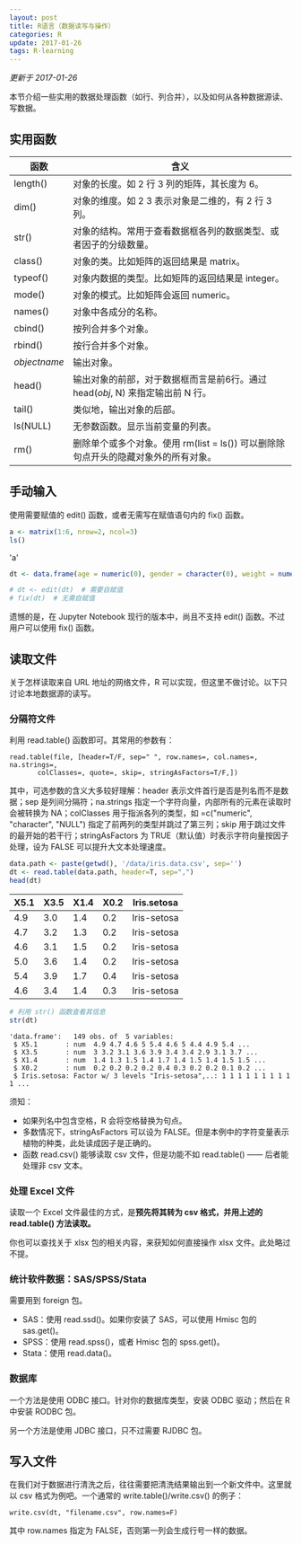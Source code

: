 ```yaml
---
layout: post
title: R语言（数据读写与操作）
categories: R
update: 2017-01-26
tags: R-learning
---
```

*更新于 2017-01-26*

本节介绍一些实用的数据处理函数（如行、列合并），以及如何从各种数据源读、写数据。

<!-- more -->

## 实用函数

| 函数 | 含义 |
| --- | --- |
| length() | 对象的长度。如 2 行 3 列的矩阵，其长度为 6。 |
| dim() | 对象的维度。如 2 3 表示对象是二维的，有 2 行 3 列。 |
| str() | 对象的结构。常用于查看数据框各列的数据类型、或者因子的分级数量。 |
| class() | 对象的类。比如矩阵的返回结果是 matrix。 |
| typeof() | 对象内数据的类型。比如矩阵的返回结果是 integer。 |
| mode() | 对象的模式。比如矩阵会返回 numeric。 |
| names() | 对象中各成分的名称。 |
| cbind() | 按列合并多个对象。 |
| rbind() | 按行合并多个对象。 |
| *objectname* | 输出对象。 |
| head() | 输出对象的前部，对于数据框而言是前6行。通过 head(*obj*, N) 来指定输出前 N 行。 |
| tail() | 类似地，输出对象的后部。 |
| ls(NULL) | 无参数函数。显示当前变量的列表。 |
| rm() | 删除单个或多个对象。使用 rm(list = ls()) 可以删除除句点开头的隐藏对象外的所有对象。 |

## 手动输入

使用需要赋值的 edit() 函数，或者无需写在赋值语句内的 fix() 函数。


```R
a <- matrix(1:6, nrow=2, ncol=3)
ls()
```


'a'



```R
dt <- data.frame(age = numeric(0), gender = character(0), weight = numeric(0))

# dt <- edit(dt)  # 需要自赋值
# fix(dt)  # 无需自赋值
```

遗憾的是，在 Jupyter Notebook 现行的版本中，尚且不支持 edit() 函数。不过用户可以使用 fix() 函数。

## 读取文件

关于怎样读取来自 URL 地址的网络文件，R 可以实现，但这里不做讨论。以下只讨论本地数据源的读写。

### 分隔符文件

利用 read.table() 函数即可。其常用的参数有：

    read.table(file, [header=T/F, sep=" ", row.names=, col.names=, na.strings=, 
           colClasses=, quote=, skip=, stringAsFactors=T/F,])
           
其中，可选参数的含义大多较好理解：header 表示文件首行是否是列名而不是数据；sep 是列间分隔符；na.strings 指定一个字符向量，内部所有的元素在读取时会被转换为 NA；colClasses 用于指派各列的类型，如 =c("numeric", "character", "NULL") 指定了前两列的类型并跳过了第三列；skip 用于跳过文件的最开始的若干行；stringAsFactors 为 TRUE（默认值）时表示字符向量按因子处理，设为 FALSE 可以提升大文本处理速度。


```R
data.path <- paste(getwd(), '/data/iris.data.csv', sep='')
dt <- read.table(data.path, header=T, sep=",")
head(dt)
```



| X5.1 | X3.5 | X1.4 | X0.2 | Iris.setosa |
| --- | --- | --- | --- | --- |
| 4.9         | 3.0         | 1.4         | 0.2         | Iris-setosa |
| 4.7         | 3.2         | 1.3         | 0.2         | Iris-setosa |
| 4.6         | 3.1         | 1.5         | 0.2         | Iris-setosa |
| 5.0         | 3.6         | 1.4         | 0.2         | Iris-setosa |
| 5.4         | 3.9         | 1.7         | 0.4         | Iris-setosa |
| 4.6         | 3.4         | 1.4         | 0.3         | Iris-setosa |





```R
# 利用 str() 函数查看其信息
str(dt)
```

    'data.frame':	149 obs. of  5 variables:
     $ X5.1       : num  4.9 4.7 4.6 5 5.4 4.6 5 4.4 4.9 5.4 ...
     $ X3.5       : num  3 3.2 3.1 3.6 3.9 3.4 3.4 2.9 3.1 3.7 ...
     $ X1.4       : num  1.4 1.3 1.5 1.4 1.7 1.4 1.5 1.4 1.5 1.5 ...
     $ X0.2       : num  0.2 0.2 0.2 0.2 0.4 0.3 0.2 0.2 0.1 0.2 ...
     $ Iris.setosa: Factor w/ 3 levels "Iris-setosa",..: 1 1 1 1 1 1 1 1 1 1 ...
    

须知：

- 如果列名中包含空格，R 会将空格替换为句点。
- 多数情况下，stringAsFactors 可以设为 FALSE。但是本例中的字符变量表示植物的种类，此处读成因子是正确的。
- 函数 read.csv() 能够读取 csv 文件，但是功能不如 read.table() —— 后者能处理非 csv 文本。

### 处理 Excel 文件

读取一个 Excel 文件最佳的方式，是**预先将其转为 csv 格式，并用上述的 read.table() 方法读取。**

你也可以查找关于 xlsx 包的相关内容，来获知如何直接操作 xlsx 文件。此处略过不提。

### 统计软件数据：SAS/SPSS/Stata

需要用到 foreign 包。

- SAS：使用 read.ssd()。如果你安装了 SAS，可以使用 Hmisc 包的 sas.get()。
- SPSS：使用 read.spss()，或者 Hmisc 包的 spss.get()。
- Stata：使用 read.data()。

### 数据库

一个方法是使用 ODBC 接口。针对你的数据库类型，安装 ODBC 驱动；然后在 R 中安装 RODBC 包。

另一个方法是使用 JDBC 接口，只不过需要 RJDBC 包。

## 写入文件

在我们对于数据进行清洗之后，往往需要把清洗结果输出到一个新文件中。这里就以 csv 格式为例吧。一个通常的 write.table()/write.csv() 的例子：

```{r}
write.csv(dt, "filename.csv", row.names=F)
```

其中 row.names 指定为 FALSE，否则第一列会生成行号一样的数据。

